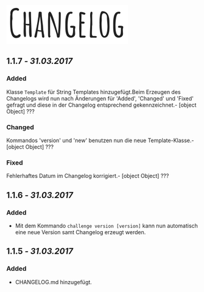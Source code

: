 ![Changelog](assets/Changelog.png)

<!-- CHANGES -->

## 1.1.7 _- 31.03.2017_
### Added
Klasse `Template` für String Templates hinzugefügt.Beim Erzeugen des Changelogs wird nun nach Änderungen für 'Added', 'Changed' und 'Fixed' gefragt und diese in der Changelog entsprechend gekennzeichnet.- [object Object]
???
### Changed
Kommandos 'version' und 'new' benutzen nun die neue Template-Klasse.- [object Object]
???
### Fixed
Fehlerhaftes Datum im Changelog korrigiert.- [object Object]
???

## 1.1.6 _- 31.03.2017_
### Added
- Mit dem Kommando `challenge version [version]` kann nun automatisch eine neue Version samt Changelog erzeugt werden.

## 1.1.5 _- 31.03.2017_
### Added
- CHANGELOG.md hinzugefügt.
